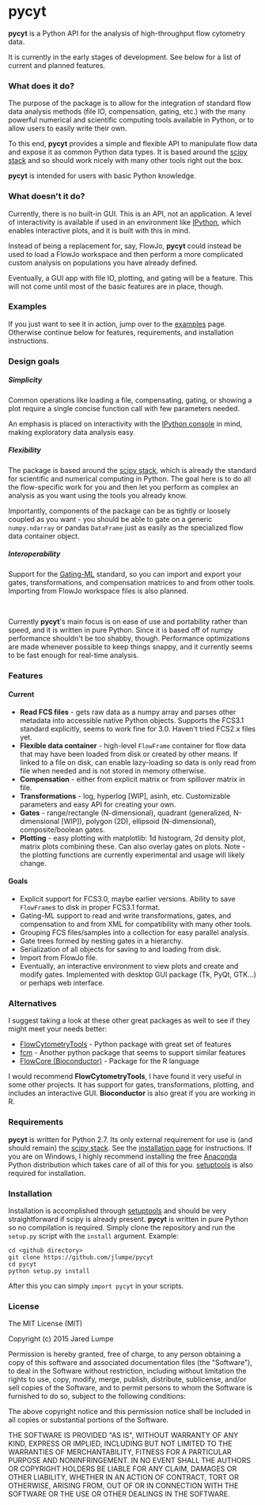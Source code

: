 # pycyt

**pycyt** is a Python API for the analysis of high-throughput flow cytometry data.

It is currently in the early stages of development. See below for a list of current and planned features.


### What does it do?

The purpose of the package is to allow for the integration of standard flow data analysis methods (file IO, compensation, gating, etc.) with the many powerful numerical and scientific computing tools available in Python, or to allow users to easily write their own.

To this end, **pycyt** provides a simple and flexible API to manipulate flow data and expose it as common Python data types. It is based around the [scipy stack](http://www.scipy.org/) and so should work nicely with many other tools right out the box.

**pycyt** is intended for users with basic Python knowledge.


### What doesn't it do?

Currently, there is no built-in GUI. This is an API, not an application. A level of interactivity is available if used in an environment like [IPython](http://ipython.org/), which enables interactive plots, and it is built with this in mind.

Instead of being a replacement for, say, FlowJo, **pycyt** could instead be used to load a FlowJo workspace and then perform a more complicated custom analysis on populations you have already defined.

Eventually, a GUI app with file IO, plotting, and gating will be a feature. This will not come until most of the basic features are in place, though.


### Examples

If you just want to see it in action, jump over to the [examples](pycyt/examples/) page. Otherwise continue below for features, requirements, and installation instructions.

### Design goals

##### Simplicity

Common operations like loading a file, compensating, gating, or showing a plot require a single concise function call with few parameters needed.

An emphasis is placed on interactivity with the [IPython console](https://ipython.org/ipython-doc/3/interactive/qtconsole.html) in mind, making exploratory data analysis easy.

##### Flexibility

The package is based around the [scipy stack](http://www.scipy.org/), which is already the standard for scientific and numerical computing in Python. The goal here is to do all the flow-specific work for you and then let you perform as complex an analysis as you want using the tools you already know.

Importantly, components of the package can be as tightly or loosely coupled as you want - you should be able to gate on a generic `numpy.ndarray` or pandas `DataFrame` just as easily as the specialized flow data container object.


##### Interoperability

Support for the [Gating-ML](http://flowcyt.sourceforge.net/gating/) standard, so you can import and export your gates, transformations, and compensation matrices to and from other tools. Importing from FlowJo workspace files is also planned.

&nbsp;

Currently **pycyt**'s main focus is on ease of use and portability rather than speed, and it is written in pure Python. Since it is based off of numpy performance shouldn't be too shabby, though. Performance optimizations are made whenever possible to keep things snappy, and it currently seems to be fast enough for real-time analysis.


### Features

#### Current

* **Read FCS files** - gets raw data as a numpy array and parses other metadata into accessible native Python objects. Supports the FCS3.1 standard explicitly, seems to work fine for 3.0. Haven't tried FCS2.x files yet.
* **Flexible data container** - high-level `FlowFrame` container for flow data that may have been loaded from disk or created by other means. If linked to a file on disk, can enable lazy-loading so data is only read from file when needed and is not stored in memory otherwise.
* **Compensation** - either from explicit matrix or from spillover matrix in file.
* **Transformations** - log, hyperlog [WIP], asinh, etc. Customizable parameters and easy API for creating your own.
* **Gates** - range/rectangle (N-dimensional), quadrant (generalized, N-dimensional [WIP]), polygon (2D), ellipsoid (N-dimensional), composite/boolean gates.
* **Plotting** - easy plotting with matplotlib: 1d histogram, 2d density plot, matrix plots combining these. Can also overlay gates on plots. Note - the plotting functions are currently experimental and usage will likely change.


#### Goals

* Explicit support for FCS3.0, maybe earlier versions. Ability to save `FlowFrame`s to disk in proper FCS3.1 format.
* Gating-ML support to read and write transformations, gates, and compensation to and from XML for compatibility with many other tools.
* Grouping FCS files/samples into a collection for easy parallel analysis. 
* Gate trees formed by nesting gates in a hierarchy.
* Serialization of all objects for saving to and loading from disk.
* Import from FlowJo file.
* Eventually, an interactive environment to view plots and create and modify gates. Implemented with desktop GUI package (Tk, PyQt, GTK...) or perhaps web interface.


### Alternatives

I suggest taking a look at these other great packages as well to see if they might meet your needs better:

* [FlowCytometryTools](https://github.com/eyurtsev/FlowCytometryTools) - Python package with great set of features
* [fcm](https://pythonhosted.org/fcm/basic.html>) - Another python package that seems to support similar features
* [FlowCore (Bioconductor)](https://www.bioconductor.org/packages/release/bioc/html/flowCore.html) - Package for the R language

I would recommend **FlowCytometryTools**, I have found it very useful in some other projects. It has support for gates, transformations, plotting, and includes an interactive GUI.  **Bioconductor** is also great if you are working in R.


### Requirements

**pycyt** is written for Python 2.7. Its only external requirement for use is (and should remain) the [scipy stack](http://www.scipy.org/). See the [installation page](http://www.scipy.org/install.html) for instructions. If you are on Windows, I highly recommend installing the free [Anaconda](http://continuum.io/downloads) Python distribution which takes care of all of this for you. [setuptools](https://pypi.python.org/pypi/setuptools) is also required for installation.


### Installation

Installation is accomplished through [setuptools](https://pypi.python.org/pypi/setuptools) and should be very straightforward if scipy is already present. **pycyt** is written in pure Python so no compilation is required. Simply clone the repository and run the `setup.py` script with the `install` argument. Example:

    cd <github directory>
    git clone https://github.com/jlumpe/pycyt
    cd pycyt
    python setup.py install

After this you can simply `import pycyt` in your scripts.


### License

The MIT License (MIT)

Copyright (c) 2015 Jared Lumpe

Permission is hereby granted, free of charge, to any person obtaining a copy
of this software and associated documentation files (the "Software"), to deal
in the Software without restriction, including without limitation the rights
to use, copy, modify, merge, publish, distribute, sublicense, and/or sell
copies of the Software, and to permit persons to whom the Software is
furnished to do so, subject to the following conditions:

The above copyright notice and this permission notice shall be included in all
copies or substantial portions of the Software.

THE SOFTWARE IS PROVIDED "AS IS", WITHOUT WARRANTY OF ANY KIND, EXPRESS OR
IMPLIED, INCLUDING BUT NOT LIMITED TO THE WARRANTIES OF MERCHANTABILITY,
FITNESS FOR A PARTICULAR PURPOSE AND NONINFRINGEMENT. IN NO EVENT SHALL THE
AUTHORS OR COPYRIGHT HOLDERS BE LIABLE FOR ANY CLAIM, DAMAGES OR OTHER
LIABILITY, WHETHER IN AN ACTION OF CONTRACT, TORT OR OTHERWISE, ARISING FROM,
OUT OF OR IN CONNECTION WITH THE SOFTWARE OR THE USE OR OTHER DEALINGS IN THE
SOFTWARE.
